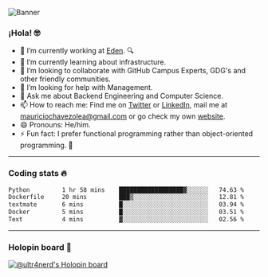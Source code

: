 ![Banner](banner.gif)
### ¡Hola! 🤓

- 🔭 I’m currently working at [Eden](https://edenmed.com/). 🔍
- 🌱 I’m currently learning about infrastructure.
- 👯 I’m looking to collaborate with GitHub Campus Experts, GDG's and other friendly communities.
- 🤔 I’m looking for help with Management.
- 💬 Ask me about Backend Engineering and Computer Science.
- 📫 How to reach me: Find me on [Twitter](https://twitter.com/ultr4nerd) or [LinkedIn](https://www.linkedin.com/in/ultr4nerd), mail me at [mauriciochavezolea@gmail.com](mailto:mauriciochavezolea@gmail.com) or go check my own [website](https://mauriciochavez.dev).
- 😄 Pronouns: He/him. 
- ⚡ Fun fact: I prefer functional programming rather than object-oriented programming. 🤭
---

### Coding stats 🔥

<!--START_SECTION:waka-->

```txt
Python         1 hr 58 mins    ██████████████████▓░░░░░░   74.63 %
Dockerfile     20 mins         ███▒░░░░░░░░░░░░░░░░░░░░░   12.81 %
textmate       6 mins          █░░░░░░░░░░░░░░░░░░░░░░░░   03.94 %
Docker         5 mins          █░░░░░░░░░░░░░░░░░░░░░░░░   03.51 %
Text           4 mins          ▓░░░░░░░░░░░░░░░░░░░░░░░░   02.56 %
```

<!--END_SECTION:waka-->

---

### Holopin board 🦖

[![@ultr4nerd's Holopin board](https://holopin.me/ultr4nerd)](https://holopin.io/@ultr4nerd)
